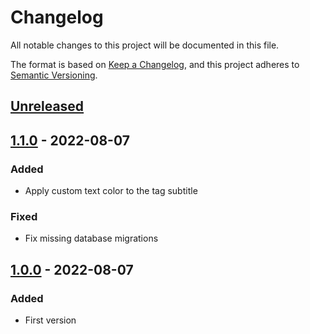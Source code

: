 # Changelog
All notable changes to this project will be documented in this file.

The format is based on [Keep a Changelog](https://keepachangelog.com/en/1.0.0/),
and this project adheres to [Semantic Versioning](https://semver.org/spec/v2.0.0.html).

## [Unreleased]

## [1.1.0] - 2022-08-07
### Added
- Apply custom text color to the tag subtitle

### Fixed
- Fix missing database migrations

## [1.0.0] - 2022-08-07
### Added
- First version

[Unreleased]: https://github.com/3DDario/flarum-ext-tag-color-swiss-army-knife/compare/v1.0.0...HEAD
[1.0.0]: https://github.com/3DDario/flarum-ext-tag-color-swiss-army-knife/releases/tag/v1.0.0
[1.1.0]: https://github.com/3DDario/flarum-ext-tag-color-swiss-army-knife/releases/tag/v1.1.0